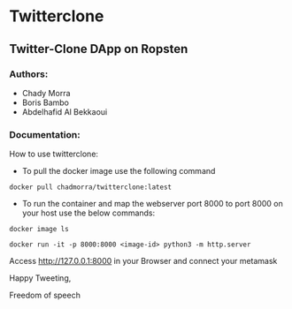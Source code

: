 # Twitterclone
## Twitter-Clone DApp on Ropsten 

### Authors:
* Chady Morra
* Boris Bambo
* Abdelhafid Al Bekkaoui

### Documentation:

How to use twitterclone:
* To pull the docker image use the following command
```
docker pull chadmorra/twitterclone:latest
```
* To run the container and map the webserver port 8000 to port 8000 on your host use the below commands:
```
docker image ls

docker run -it -p 8000:8000 <image-id> python3 -m http.server
```
Access http://127.0.0.1:8000 in your Browser and connect your metamask

Happy Tweeting, 

Freedom of speech
